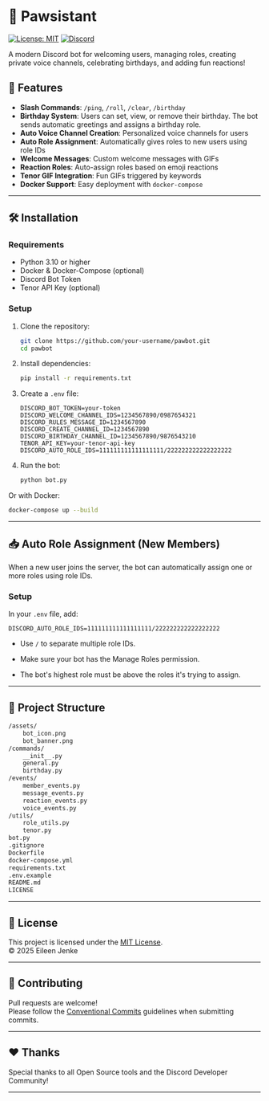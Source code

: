 # 🐾 Pawsistant

[![License: MIT](https://img.shields.io/badge/License-MIT-yellow.svg)](https://opensource.org/licenses/MIT)
[![Discord](https://img.shields.io/discord/898088826134757426?label=Join%20Us%21&logo=discord)](https://discord.gg/6dzteBrQyg)

A modern Discord bot for welcoming users, managing roles, creating private voice channels, celebrating birthdays, and adding fun reactions!

## 🚀 Features

- **Slash Commands**: `/ping`, `/roll`, `/clear`, `/birthday`
- **Birthday System**: Users can set, view, or remove their birthday. The bot sends automatic greetings and assigns a birthday role.
- **Auto Voice Channel Creation**: Personalized voice channels for users
- **Auto Role Assignment**: Automatically gives roles to new users using role IDs
- **Welcome Messages**: Custom welcome messages with GIFs
- **Reaction Roles**: Auto-assign roles based on emoji reactions
- **Tenor GIF Integration**: Fun GIFs triggered by keywords
- **Docker Support**: Easy deployment with `docker-compose`

---

## 🛠️ Installation

### Requirements

- Python 3.10 or higher
- Docker & Docker-Compose (optional)
- Discord Bot Token
- Tenor API Key (optional)

### Setup

1. Clone the repository:
   ```bash
   git clone https://github.com/your-username/pawbot.git
   cd pawbot
   ```

2. Install dependencies:
   ```bash
   pip install -r requirements.txt
   ```

3. Create a `.env` file:
   ```env
   DISCORD_BOT_TOKEN=your-token
   DISCORD_WELCOME_CHANNEL_IDS=1234567890/0987654321
   DISCORD_RULES_MESSAGE_ID=1234567890
   DISCORD_CREATE_CHANNEL_ID=1234567890
   DISCORD_BIRTHDAY_CHANNEL_ID=1234567890/9876543210
   TENOR_API_KEY=your-tenor-api-key
   DISCORD_AUTO_ROLE_IDS=111111111111111111/222222222222222222
   ```

4. Run the bot:
   ```bash
   python bot.py
   ```

Or with Docker:
   ```bash
   docker-compose up --build
   ```

---

## 📥 Auto Role Assignment (New Members)

When a new user joins the server, the bot can automatically assign one or more roles using role IDs.

### Setup

In your `.env` file, add:

```env
DISCORD_AUTO_ROLE_IDS=111111111111111111/222222222222222222
```

- Use `/` to separate multiple role IDs.

- Make sure your bot has the Manage Roles permission.

- The bot's highest role must be above the roles it's trying to assign.

---

## 📂 Project Structure

```bash
/assets/
    bot_icon.png
    bot_banner.png
/commands/
    __init__.py
    general.py
    birthday.py
/events/
    member_events.py
    message_events.py
    reaction_events.py
    voice_events.py
/utils/
    role_utils.py
    tenor.py
bot.py    
.gitignore
Dockerfile
docker-compose.yml
requirements.txt
.env.example
README.md
LICENSE
```

---

## 📜 License

This project is licensed under the [MIT License](LICENSE).  
© 2025 Eileen Jenke

---

## 🤝 Contributing

Pull requests are welcome!  
Please follow the [Conventional Commits](https://www.conventionalcommits.org/en/v1.0.0/) guidelines when submitting commits.

---

## ❤️ Thanks

Special thanks to all Open Source tools and the Discord Developer Community!

---
